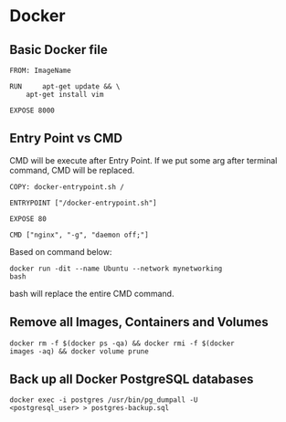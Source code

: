 # Docker

## Basic Docker file

<pre><code>FROM: ImageName

RUN 	apt-get update && \
	apt-get install vim

EXPOSE 8000
</code></pre>

## Entry Point vs CMD

CMD will be execute after Entry Point. If we put some arg after terminal command, CMD will be replaced.

<pre><code>COPY: docker-entrypoint.sh /

ENTRYPOINT ["/docker-entrypoint.sh"]

EXPOSE 80

CMD ["nginx", "-g", "daemon off;"]
</code></pre>

Based on command below:

<code>docker run -dit --name Ubuntu --network mynetworking bash</code>

bash will replace the entire CMD command.

## Remove all Images, Containers and Volumes

<code>docker rm -f $(docker ps -qa) && docker rmi -f $(docker images -aq) && docker volume prune</code>

## Back up all Docker PostgreSQL databases

<code>docker exec -i postgres /usr/bin/pg_dumpall -U <postgresql_user> > postgres-backup.sql</code>

